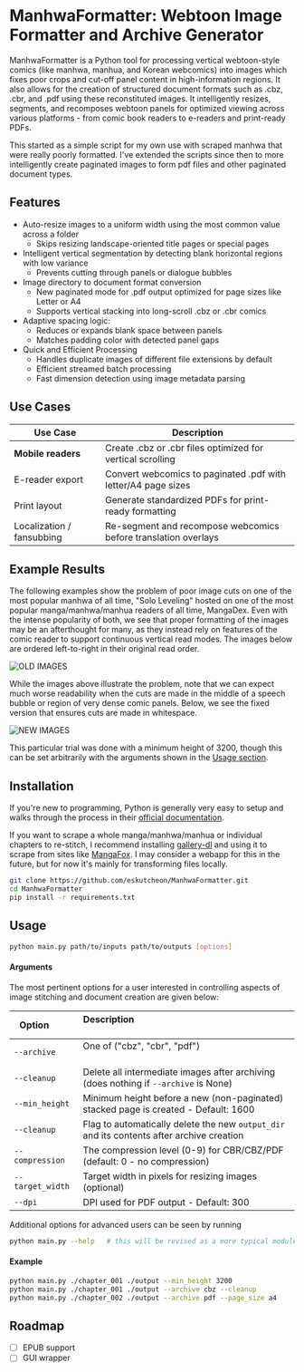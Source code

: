 # ManhwaFormatter: Webtoon Image Formatter and Archive Generator

ManhwaFormatter is a Python tool for processing vertical webtoon-style comics (like manhwa, manhua, and Korean webcomics) into images which fixes poor crops and cut-off panel content in high-information regions. It also allows for the creation of structured document formats such as .cbz, .cbr, and .pdf using these reconstituted images. It intelligently resizes, segments, and recomposes webtoon panels for optimized viewing across various platforms - from comic book readers to e-readers and print-ready PDFs.


This started as a simple script for my own use with scraped manhwa that were really poorly formatted. I've extended the scripts since then to more intelligently create paginated images to form pdf files and other paginated document types.


## Features
- Auto-resize images to a uniform width using the most common value across a folder
  - Skips resizing landscape-oriented title pages or special pages
- Intelligent vertical segmentation by detecting blank horizontal regions with low variance
  - Prevents cutting through panels or dialogue bubbles
- Image directory to document format conversion
  - New paginated mode for .pdf output optimized for page sizes like Letter or A4
  - Supports vertical stacking into long-scroll .cbz or .cbr comics
- Adaptive spacing logic:
  - Reduces or expands blank space between panels
  - Matches padding color with detected panel gaps
- Quick and Efficient Processing
  - Handles duplicate images of different file extensions by default
  - Efficient streamed batch processing
  - Fast dimension detection using image metadata parsing


## Use Cases

| Use Case                  | Description                                                    |
| ------------------------- | -------------------------------------------------------------- |
| **Mobile readers**        | Create .cbz or .cbr files optimized for vertical scrolling     |
| E-reader export           | Convert webcomics to paginated .pdf with letter/A4 page sizes  |
| Print layout              | Generate standardized PDFs for print-ready formatting          |
| Localization / fansubbing | Re-segment and recompose webcomics before translation overlays |


## Example Results

The following examples show the problem of poor image cuts on one of the most popular manhwa of all time, "Solo Leveling" hosted on one of the most popular manga/manhwa/manhua readers of all time, MangaDex. Even with the intense popularity of both, we see that proper formatting of the images may be an afterthought for many, as they instead rely on features of the comic reader to support continuous vertical read modes. The images below are ordered left-to-right in their original read order.

![OLD IMAGES](assets/examples/old_img_grid.png)

While the images above illustrate the problem, note that we can expect much worse readability when the cuts are made in the middle of a speech bubble or region of very dense comic panels. Below, we see the fixed version that ensures cuts are made in whitespace.

![NEW IMAGES](assets/examples/new_img_grid.png)


This particular trial was done with a minimum height of 3200, though this can be set arbitrarily with the arguments shown in the [Usage section](##Usage).



## Installation

If you're new to programming, Python is generally very easy to setup and walks through the process in their [official documentation](https://www.python.org/about/gettingstarted/).

If you want to scrape a whole manga/manhwa/manhua or individual chapters to re-stitch, I recommend installing [gallery-dl](https://github.com/mikf/gallery-dl?tab=readme-ov-file#id7) and using it to scrape from sites like [MangaFox](https://fanfox.net/manga/solo_leveling/). I may consider a webapp for this in the future, but for now it's mainly for transforming files locally.

```bash
git clone https://github.com/eskutcheon/ManhwaFormatter.git
cd ManhwaFormatter
pip install -r requirements.txt
```

## Usage
```bash
python main.py path/to/inputs path/to/outputs [options]
```
#### Arguments

The most pertinent options for a user interested in controlling aspects of image stitching and document creation are given below:

| Option           | Description                                                                               |
| ---------------- | ----------------------------------------------------------------------------------------- |
| `--archive`      | One of ("cbz", "cbr", "pdf")                                                              |
| `--cleanup`      | Delete all intermediate images after archiving (does nothing if `--archive` is None)      |
| `--min_height`   | Minimum height before a new (non-paginated) stacked page is created - Default: 1600       |
| `--cleanup`      | Flag to automatically delete the new `output_dir` and its contents after archive creation |
| `--compression`  | The compression level (0-9) for CBR/CBZ/PDF (default: 0 - no compression)                 |
| `--target_width` | Target width in pixels for resizing images (optional)                                     |
| `--dpi`          | DPI used for PDF output - Default: 300                                                    |

Additional options for advanced users can be seen by running
```bash
python main.py --help   # this will be revised as a more typical module structure eventually
```


#### Example
```bash
python main.py ./chapter_001 ./output --min_height 3200
python main.py ./chapter_001 ./output --archive cbz --cleanup
python main.py ./chapter_002 ./output --archive pdf --page_size a4
```


## Roadmap
- [ ] EPUB support
- [ ] GUI wrapper
